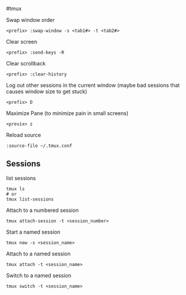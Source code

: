 #tmux

Swap window order

    <prefix> :swap-window -s <tab1#> -t <tab2#>

Clear screen

    <prefix> :send-keys -R

Clear scrollback

    <prefix> :clear-history

Log out other sessions in the current window (maybe bad sessions that causes window size to get stuck)

    <prefix> D

Maximize Pane (to minimize pain in small screens)

    <previx> z

Reload source

    :source-file ~/.tmux.conf

Sessions
----

list sessions

    tmux ls
    # or
    tmux list-sessions

Attach to a numbered session

    tmux attach-session -t <session_number>

Start a named session

    tmux new -s <session_name>

Attach to a named session

    tmux attach -t <session_name>

Switch to a named session

    tmux switch -t <session_name>

